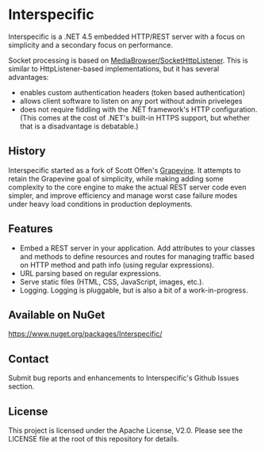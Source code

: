 Interspecific
=============

Interspecific is a .NET 4.5 embedded HTTP/REST server with a focus on simplicity and a secondary focus
on performance.

Socket processing is based on  [MediaBrowser/SocketHttpListener](https://github.com/MediaBrowser/SocketHttpListener).
This is similar to HttpListener-based implementations, but it has several advantages:

- enables custom authentication headers (token based authentication)
- allows client software to listen on any port without admin priveleges
- does not require fiddling with the .NET framework's HTTP configuration. (This comes at the cost of .NET's built-in HTTPS support, but whether that is a disadvantage is debatable.)

## History ##

Interspecific started as a fork of Scott Offen's [Grapevine](https://github.com/scottoffen/Grapevine). It attempts to 
retain the Grapevine goal of simplicity, while making adding some complexity to the core engine to make
the actual REST server code even simpler, and improve efficiency and manage worst case failure modes
under heavy load conditions in production deployments.

## Features ##

- Embed a REST server in your application. Add attributes to your classes and methods to define resources and routes for managing traffic based on HTTP method and path info (using regular expressions).
- URL parsing based on regular expressions.
- Serve static files (HTML, CSS, JavaScript, images, etc.).
- Logging. Logging is pluggable, but is also a bit of a work-in-progress.

## Available on NuGet

https://www.nuget.org/packages/Interspecific/

## Contact ##

Submit bug reports and enhancements to Interspecific's Github Issues section.

## License ##
This project is licensed under the Apache License, V2.0.
Please see the LICENSE file at the root of this repository for details.

